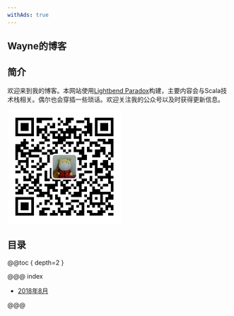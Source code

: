 ```yaml
---
withAds: true
---
```

Wayne的博客
-------
## 简介

欢迎来到我的博客。本网站使用[Lightbend Paradox](https://developer.lightbend.com/docs/paradox/current/index.html)构建，主要内容会与Scala技术栈相关。偶尔也会穿插一些琐话。欢迎关注我的公众号以及时获得更新信息。

![WayneWang12的个人公众号](qrcode_for_gh_f5e360946c37_258.jpg)

## 目录

@@toc { depth=2 }

@@@ index 

* [2018年8月](2018/index.md)

@@@

